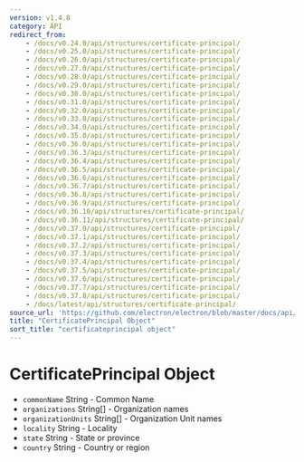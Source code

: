 ```yaml
---
version: v1.4.8
category: API
redirect_from:
    - /docs/v0.24.0/api/structures/certificate-principal/
    - /docs/v0.25.0/api/structures/certificate-principal/
    - /docs/v0.26.0/api/structures/certificate-principal/
    - /docs/v0.27.0/api/structures/certificate-principal/
    - /docs/v0.28.0/api/structures/certificate-principal/
    - /docs/v0.29.0/api/structures/certificate-principal/
    - /docs/v0.30.0/api/structures/certificate-principal/
    - /docs/v0.31.0/api/structures/certificate-principal/
    - /docs/v0.32.0/api/structures/certificate-principal/
    - /docs/v0.33.0/api/structures/certificate-principal/
    - /docs/v0.34.0/api/structures/certificate-principal/
    - /docs/v0.35.0/api/structures/certificate-principal/
    - /docs/v0.36.0/api/structures/certificate-principal/
    - /docs/v0.36.3/api/structures/certificate-principal/
    - /docs/v0.36.4/api/structures/certificate-principal/
    - /docs/v0.36.5/api/structures/certificate-principal/
    - /docs/v0.36.6/api/structures/certificate-principal/
    - /docs/v0.36.7/api/structures/certificate-principal/
    - /docs/v0.36.8/api/structures/certificate-principal/
    - /docs/v0.36.9/api/structures/certificate-principal/
    - /docs/v0.36.10/api/structures/certificate-principal/
    - /docs/v0.36.11/api/structures/certificate-principal/
    - /docs/v0.37.0/api/structures/certificate-principal/
    - /docs/v0.37.1/api/structures/certificate-principal/
    - /docs/v0.37.2/api/structures/certificate-principal/
    - /docs/v0.37.3/api/structures/certificate-principal/
    - /docs/v0.37.4/api/structures/certificate-principal/
    - /docs/v0.37.5/api/structures/certificate-principal/
    - /docs/v0.37.6/api/structures/certificate-principal/
    - /docs/v0.37.7/api/structures/certificate-principal/
    - /docs/v0.37.8/api/structures/certificate-principal/
    - /docs/latest/api/structures/certificate-principal/
source_url: 'https://github.com/electron/electron/blob/master/docs/api/structures/certificate-principal.md'
title: "CertificatePrincipal Object"
sort_title: "certificateprincipal object"
---
```


# CertificatePrincipal Object

* `commonName` String - Common Name
* `organizations` String[] - Organization names
* `organizationUnits` String[] - Organization Unit names
* `locality` String - Locality
* `state` String - State or province
* `country` String - Country or region

